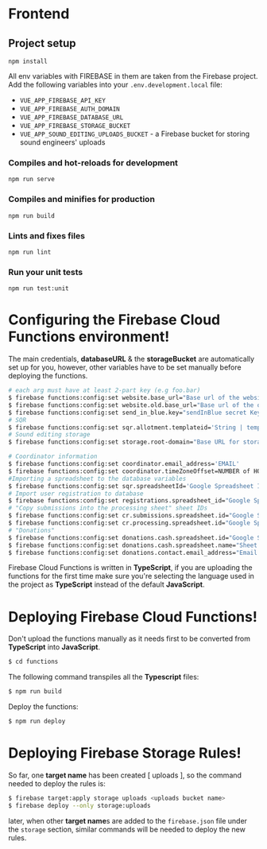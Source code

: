 # Frontend

## Project setup

```
npm install
```

All env variables with FIREBASE in them are taken from the Firebase project.
Add the following variables into your `.env.development.local` file:

- `VUE_APP_FIREBASE_API_KEY`
- `VUE_APP_FIREBASE_AUTH_DOMAIN`
- `VUE_APP_FIREBASE_DATABASE_URL`
- `VUE_APP_FIREBASE_STORAGE_BUCKET`
- `VUE_APP_SOUND_EDITING_UPLOADS_BUCKET` - a Firebase bucket for storing sound engineers' uploads

### Compiles and hot-reloads for development

```
npm run serve
```

### Compiles and minifies for production

```
npm run build
```

### Lints and fixes files

```
npm run lint
```

### Run your unit tests

```
npm run test:unit
```

# Configuring the Firebase Cloud Functions environment!

The main credentials, **databaseURL** & the **storageBucket** are automatically set up for you, however, other variables have to be set manually before deploying the functions.

```sh
# each arg must have at least 2-part key (e.g foo.bar)
$ firebase functions:config:set website.base_url="Base url of the website"
$ firebase functions:config:set website.old.base_url="Base url of the old website"
$ firebase functions:config:set send_in_blue.key="sendInBlue secret Key"
# SQR
$ firebase functions:config:set sqr.allotment.templateid='String | template name'
# Sound editing storage
$ firebase functions:config:set storage.root-domain="Base URL for storage buckets"

# Coordinator information
$ firebase functions:config:set coordinator.email_address='EMAIL'
$ firebase functions:config:set coordinator.timeZoneOffset=NUMBER of HOURs
#Importing a spreadsheet to the database variables
$ firebase functions:config:set sqr.spreadsheetId='Google Spreadsheet ID'
# Import user registration to database
$ firebase functions:config:set registrations.spreadsheet_id="Google Spreadsheet ID"
# "Copy submissions into the processing sheet" sheet IDs
$ firebase functions:config:set cr.submissions.spreadsheet.id="Google Spreadsheet ID"
$ firebase functions:config:set cr.processing.spreadsheet.id="Google Spreadsheet ID"
# "Donations"
$ firebase functions:config:set donations.cash.spreadsheet.id="Google Spreadsheet ID"
$ firebase functions:config:set donations.cash.spreadsheet.name="Sheet Name"
$ firebase functions:config:set donations.contact.email_address="Email address used in donations communication"
```

Firebase Cloud Functions is written in **TypeScript**, if you are uploading the functions for the first time make sure you're selecting the language used in the project as **TypeScript** instead of the default **JavaScript**.

# Deploying Firebase Cloud Functions!

Don't upload the functions manually as it needs first to be converted from **TypeScript** into **JavaScript**.

```sh
$ cd functions
```

The following command transpiles all the **Typescript** files:

```sh
$ npm run build
```

Deploy the functions:

```sh
$ npm run deploy
```

# Deploying Firebase Storage Rules!

So far, one **target name** has been created [ uploads ], so the command needed to deploy the rules is:

```sh
$ firebase target:apply storage uploads <uploads bucket name>
$ firebase deploy --only storage:uploads
```

later, when other **target name**s are added to the `firebase.json` file under the `storage` section, similar commands will be needed to deploy the new rules.
